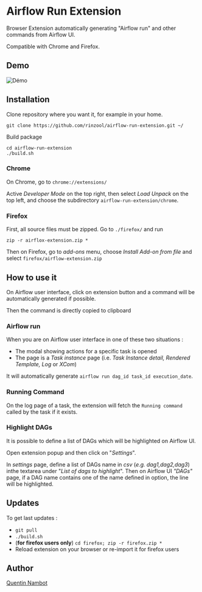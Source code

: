 # Airflow Run Extension

Browser Extension automatically generating "Airflow run" and other commands from Airflow UI.

Compatible with Chrome and Firefox.

## Demo

![Démo](demo/demo.gif)


## Installation

Clone repository where you want it, for example in your home.

```console
git clone https://github.com/rinzool/airflow-run-extension.git ~/
```

Build package
```console
cd airflow-run-extension
./build.sh
```

### Chrome
On Chrome, go to `chrome://extensions/`

Active _Developer Mode_ on the top right, then select _Load Unpack_ on the top left, and choose the subdirectory `airflow-run-extension/chrome`.

### Firefox

First, all source files must be zipped. Go to `./firefox/` and run 

```
zip -r airflox-extension.zip *
```

Then on Firefox, go to *add-ons* menu, choose _Install Add-on from file_ and select `firefox/airflow-extension.zip`

## How to use it

On Airflow user interface, click on extension button and a command will be automatically generated if possible.

Then the command is directly copied to clipboard

### Airflow run 

When you are on Airflow user interface in one of these two situations :
* The modal showing actions for a specific task is opened 
* The page is a _Task instance_ page (i.e. _Task Instance detail, Rendered Template, Log_ or _XCom_)

It will automatically generate `airflow run dag_id task_id execution_date`.

### Running Command

On the log page of a task, the extension will fetch the `Running command` called by the task if it exists.

### Highlight DAGs

It is possible to define a list of DAGs which will be highlighted on Airflow UI.

Open extension popup and then click on "_Settings_".

In _settings_ page, define a list of DAGs name in _csv_ (_e.g. dag1,dag2,dag3_) inthe textarea under "_List of dags to highlight_". 
Then on Airflow UI _"DAGs"_ page, if a DAG name contains one of the name defined in option, the line will be highlighted.

## Updates

To get last updates :
* `git pull`
* `./build.sh`
* (**for firefox users only**) `cd firefox; zip -r firefox.zip *`
* Reload extension on your browser or re-import it for firefox users

## Author

[Quentin Nambot](mailto:quentin.nambot@grenoble-inp.org)
